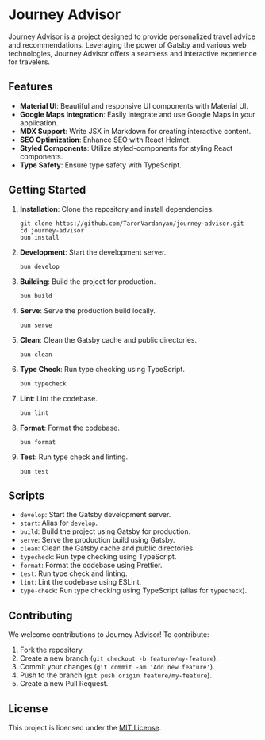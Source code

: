 <!DOCTYPE html>
<html lang="en">
<head>
  <meta charset="UTF-8">
  <meta name="viewport" content="width=device-width, initial-scale=1.0">
</head>
<body>
  <h1>Journey Advisor</h1>
  <p>Journey Advisor is a project designed to provide personalized travel advice and recommendations. Leveraging the power of Gatsby and various web technologies, Journey Advisor offers a seamless and interactive experience for travelers.</p>

  <h2>Features</h2>
  <ul>
    <li><strong>Material UI</strong>: Beautiful and responsive UI components with Material UI.</li>
    <li><strong>Google Maps Integration</strong>: Easily integrate and use Google Maps in your application.</li>
    <li><strong>MDX Support</strong>: Write JSX in Markdown for creating interactive content.</li>
    <li><strong>SEO Optimization</strong>: Enhance SEO with React Helmet.</li>
    <li><strong>Styled Components</strong>: Utilize styled-components for styling React components.</li>
    <li><strong>Type Safety</strong>: Ensure type safety with TypeScript.</li>
  </ul>

  <h2>Getting Started</h2>
  <ol>
    <li><strong>Installation</strong>: Clone the repository and install dependencies.</li>
    <pre><code>git clone https://github.com/TaronVardanyan/journey-advisor.git
cd journey-advisor
bun install
</code></pre>
    <li><strong>Development</strong>: Start the development server.</li>
    <pre><code>bun develop
</code></pre>
    <li><strong>Building</strong>: Build the project for production.</li>
    <pre><code>bun build
</code></pre>
    <li><strong>Serve</strong>: Serve the production build locally.</li>
    <pre><code>bun serve
</code></pre>
    <li><strong>Clean</strong>: Clean the Gatsby cache and public directories.</li>
    <pre><code>bun clean
</code></pre>
    <li><strong>Type Check</strong>: Run type checking using TypeScript.</li>
    <pre><code>bun typecheck
</code></pre>
    <li><strong>Lint</strong>: Lint the codebase.</li>
    <pre><code>bun lint
</code></pre>
    <li><strong>Format</strong>: Format the codebase.</li>
    <pre><code>bun format
</code></pre>
    <li><strong>Test</strong>: Run type check and linting.</li>
    <pre><code>bun test
</code></pre>
  </ol>

  <h2>Scripts</h2>
  <ul>
    <li><code>develop</code>: Start the Gatsby development server.</li>
    <li><code>start</code>: Alias for <code>develop</code>.</li>
    <li><code>build</code>: Build the project using Gatsby for production.</li>
    <li><code>serve</code>: Serve the production build using Gatsby.</li>
    <li><code>clean</code>: Clean the Gatsby cache and public directories.</li>
    <li><code>typecheck</code>: Run type checking using TypeScript.</li>
    <li><code>format</code>: Format the codebase using Prettier.</li>
    <li><code>test</code>: Run type check and linting.</li>
    <li><code>lint</code>: Lint the codebase using ESLint.</li>
    <li><code>type-check</code>: Run type checking using TypeScript (alias for <code>typecheck</code>).</li>
  </ul>

  <h2>Contributing</h2>
  <p>We welcome contributions to Journey Advisor! To contribute:</p>
  <ol>
    <li>Fork the repository.</li>
    <li>Create a new branch (<code>git checkout -b feature/my-feature</code>).</li>
    <li>Commit your changes (<code>git commit -am 'Add new feature'</code>).</li>
    <li>Push to the branch (<code>git push origin feature/my-feature</code>).</li>
    <li>Create a new Pull Request.</li>
  </ol>

  <h2>License</h2>
  <p>This project is licensed under the <a href="LICENSE">MIT License</a>.</p>
</body>
</html>
